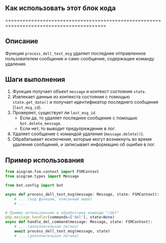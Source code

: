 ## Как использовать этот блок кода
=========================================================================================

Описание
-------------------------
Функция `process_dell_text_msg` удаляет последнее отправленное пользователем сообщение и само сообщение, содержащее команду удаления.

Шаги выполнения
-------------------------
1. Функция получает объект `message` и контекст состояния `state`.
2. Извлекает данные из контекста состояния с помощью `state.get_data()` и получает идентификатор последнего сообщения (`last_msg_id`).
3. Проверяет, существует ли `last_msg_id`.
    - Если да, то удаляет последнее сообщение с помощью `bot.delete_message`.
    - Если нет, то выводит предупреждение в лог.
4. Удаляет сообщение с командой удаления (`message.delete()`).
5. Обрабатывает исключения, которые могут возникнуть во время удаления сообщений, и записывает информацию об ошибке в лог.

Пример использования
-------------------------

```python
from aiogram.fsm.context import FSMContext
from aiogram.types import Message

from bot.config import bot

async def process_dell_text_msg(message: Message, state: FSMContext):
    # ... (код функции, описанный выше)
    # ...

# Пример использования в обработчике команды "/del"
@dp.message_handler(commands=['del'], state=None)
async def handle_del_command(message: Message, state: FSMContext):
    # ... (дополнительная логика)
    await process_dell_text_msg(message, state)
    # ... (дополнительная логика)
```